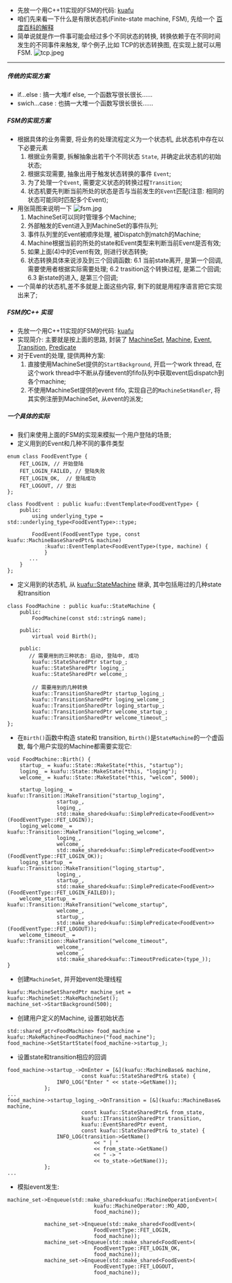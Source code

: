 * 先放一个用C++11实现的FSM的代码: [kuafu](https://github.com/DavidLiuXh/kuafu)
* 咱们先来看一下什么是有限状态机(Finite-state machine, FSM), 先给一个 [百度百科的解释](https://baike.baidu.com/item/%E6%9C%89%E9%99%90%E7%8A%B6%E6%80%81%E6%9C%BA/2081914?fr=aladdin)
* 简单说就是作一件事可能会经过多个不同状态的转换, 转换依赖于在不同时间发生的不同事件来触发, 举个例子,比如 TCP的状态转换图, 在实现上就可以用FSM.
![tcp.jpeg](https://upload-images.jianshu.io/upload_images/2020390-913795540557367a.jpeg?imageMogr2/auto-orient/strip%7CimageView2/2/w/1240)
---
##### 传统的实现方案
* if...else : 搞一大堆if else, 一个函数写很长很长......
* swich...case : 也搞一大堆一个函数写很长很长......
##### FSM的实现方案
* 根据具体的业务需要, 将业务的处理流程定义为一个状态机, 此状态机中存在以下必要元素
  1. 根据业务需要, 拆解抽象出若干个不同状态 `State`, 并确定此状态机的初始状态;
  2. 根据实现需要, 抽象出用于触发状态转换的事件 `Event`;
  3. 为了处理一个`Event`, 需要定义状态的转换过程`Transition`;
  4. 状态机要先判断当前所处的状态是否与当前发生的`Event`匹配(注意: 相同的状态可能同时匹配多个Event);
* 用张简图来说明一下
![fsm.jpg](https://upload-images.jianshu.io/upload_images/2020390-9c253b04e8f598b4.jpg?imageMogr2/auto-orient/strip%7CimageView2/2/w/1240)
  1. MachineSet可以同时管理多个Machine;
  2. 外部触发的Event进入到MachineSet的事件队列;
  3. 事件队列里的Event被顺序处理, 被Dispatch到match的Machine;
  4. Machine根据当前的所处的state和Event类型来判断当前Event是否有效;
  5. 如果上面(4)中的Event有效, 则进行状态转换;
  6. 状态转换具体来说涉及到三个回调函数:
      6.1 当前state离开, 是第一个回调,需要使用者根据实际需要处理;
      6.2 trasition这个转换过程, 是第二个回调;
      6.3 新state的进入, 是第三个回调;
* 一个简单的状态机,差不多就是上面这些内容, 剩下的就是用程序语言把它实现出来了;
##### FSM的C++ 实现
* 先放一个用C++11实现的FSM的代码: [kuafu](https://github.com/DavidLiuXh/kuafu)
* 实现简介:
  主要就是按上面的思路, 封装了
   [MachineSet](https://github.com/DavidLiuXh/kuafu/blob/master/fsm/machine_set.h),
   [Machine](https://github.com/DavidLiuXh/kuafu/blob/master/fsm/machine.h), 
   [Event](https://github.com/DavidLiuXh/kuafu/blob/master/fsm/event.h), 
   [Transition](https://github.com/DavidLiuXh/kuafu/blob/master/fsm/transition.h),
   [Predicate](https://github.com/DavidLiuXh/kuafu/blob/master/fsm/transition_predicate.h)
* 对于Event的处理, 提供两种方案:
   1. 直接使用MachineSet提供的`StartBackground`, 开启一个work thread, 在这个work thread中不断从存储event的fifo队列中获取event后dispatch到各个machine;
   2. 不使用MachineSet提供的event fifo, 实现自己的`MachineSetHandler`, 将其实例注册到MachineSet, 从event的派发;
##### 一个具体的实际
* 我们来使用上面的FSM的实现来模拟一个用户登陆的场景;
* 定义用到的Event和几种不同的事件类型
```
enum class FoodEventType {
    FET_LOGIN, // 开始登陆 
    FET_LOGIN_FAILED, // 登陆失败
    FET_LOGIN_OK,  // 登陆成功
    FET_LOGOUT, // 登出
};

class FoodEvent : public kuafu::EventTemplate<FoodEventType> {
    public:
        using underlying_type = std::underlying_type<FoodEventType>::type;

        FoodEvent(FoodEventType type, const kuafu::MachineBaseSharedPtr& machine)
            :kuafu::EventTemplate<FoodEventType>(type, machine) {
            }
       ...
    }
};
```
* 定义用到的状态机, 从 [kuafu::StateMachine](https://github.com/DavidLiuXh/kuafu/blob/master/fsm/machine.h) 继承, 其中包括用过的几种state和transition
```
class FoodMachine : public kuafu::StateMachine {
    public:
        FoodMachine(const std::string& name);

    public:
        virtual void Birth();

    public:
       // 需要用到的三种状态: 启动, 登陆中, 成功
        kuafu::StateSharedPtr startup_;
        kuafu::StateSharedPtr loging_;
        kuafu::StateSharedPtr welcome_;

        // 需要用到的几种转换
        kuafu::TransitionSharedPtr startup_loging_;
        kuafu::TransitionSharedPtr loging_welcome_;
        kuafu::TransitionSharedPtr loging_startup_;
        kuafu::TransitionSharedPtr welcome_startup_;
        kuafu::TransitionSharedPtr welcome_timeout_;
};
```
* 在`Birth()`函数中构造 state和 transition, `Birth()`是`StateMachine`的一个虚函数, 每个用户实现的Machine都需要实现它:
```
void FoodMachine::Birth() {
    startup_ = kuafu::State::MakeState(*this, "startup");
    loging_ = kuafu::State::MakeState(*this, "loging");
    welcome_ = kuafu::State::MakeState(*this, "welcom", 5000);

    startup_loging_ = kuafu::Transition::MakeTransition("startup_loging",
                startup_,
                loging_,
                std::make_shared<kuafu::SimplePredicate<FoodEvent>>(FoodEventType::FET_LOGIN));
    loging_welcome_ = kuafu::Transition::MakeTransition("loging_welcome",
                loging_,
                welcome_,
                std::make_shared<kuafu::SimplePredicate<FoodEvent>>(FoodEventType::FET_LOGIN_OK));
    loging_startup_ = kuafu::Transition::MakeTransition("loging_startup",
                loging_,
                startup_,
                std::make_shared<kuafu::SimplePredicate<FoodEvent>>(FoodEventType::FET_LOGIN_FAILED));
    welcome_startup_ = kuafu::Transition::MakeTransition("welcome_startup",
                welcome_,
                startup_,
                std::make_shared<kuafu::SimplePredicate<FoodEvent>>(FoodEventType::FET_LOGOUT));
    welcome_timeout_ = kuafu::Transition::MakeTransition("welcome_timeout",
                welcome_,
                welcome_,
                std::make_shared<kuafu::TimeoutPredicate>(type_));
}
```
* 创建`MachineSet`, 并开始event处理线程
```
kuafu::MachineSetSharedPtr machine_set = kuafu::MachineSet::MakeMachineSet();
machine_set->StartBackground(500);
```
* 创建用户定义的Machine, 设置初始状态
```
std::shared_ptr<FoodMachine> food_machine = kuafu::MakeMachine<FoodMachine>("food_machine");
food_machine->SetStartState(food_machine->startup_);
```
* 设置state和transition相应的回调
```
food_machine->startup_->OnEnter = [&](kuafu::MachineBase& machine,
                        const kuafu::StateSharedPtr& state) {
                INFO_LOG("Enter " << state->GetName());
            };
...
food_machine->startup_loging_->OnTransition = [&](kuafu::MachineBase& machine,
                        const kuafu::StateSharedPtr& from_state,
                        kuafu::ITransitionSharedPtr transition,
                        kuafu::EventSharedPtr event,
                        const kuafu::StateSharedPtr& to_state) {
                INFO_LOG(transition->GetName()
                            << " | "
                            << from_state->GetName()
                            << " -> "
                            << to_state->GetName());
            };
...
```
* 模拟event发生:
```
machine_set->Enqueue(std::make_shared<kuafu::MachineOperationEvent>(
                            kuafu::MachineOperator::MO_ADD,
                            food_machine));

            machine_set->Enqueue(std::make_shared<FoodEvent>(
                            FoodEventType::FET_LOGIN,
                            food_machine));
            machine_set->Enqueue(std::make_shared<FoodEvent>(
                            FoodEventType::FET_LOGIN_OK,
                            food_machine));
            machine_set->Enqueue(std::make_shared<FoodEvent>(
                            FoodEventType::FET_LOGOUT,
                            food_machine));
```